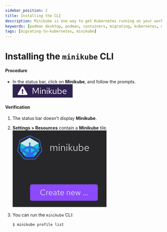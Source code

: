 ```yaml
---
sidebar_position: 2
title: Installing the CLI
description: Minikube is one way to get Kubernetes running on your workstation.
keywords: [podman desktop, podman, containers, migrating, kubernetes, minikube]
tags: [migrating-to-kubernetes, minikube]
---
```


# Installing the `minikube` CLI

#### Procedure

- In the status bar, click on **Minikube**, and follow the prompts.
  ![Minikube in the status bar](img/minikube-status-bar.png)

#### Verification

1. The status bar doesn't display **Minikube**.
1. **<Icon icon="fa-solid fa-cog" size="lg" /> Settings > Resources** contain a **Minikube** tile.
   ![Minikube resource tile](img/minikube-resource.png)
1. You can run the `minikube` CLI:

   ```shell-session
   $ minikube profile list
   ```
